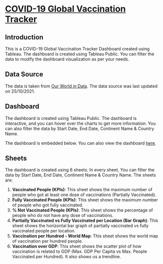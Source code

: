 # [COVID-19 Global Vaccination Tracker](https://public.tableau.com/views/COVID-19GlobalVaccinationTracker_16850851988440/COVID-19GlobalVaccineTracker?:language=en-US&:display_count=n&:origin=viz_share_link)

## Introduction

This is a COVID-19 Global Vaccination Tracker Dashboard created using Tableau. The dashboard is created using Tableau
Public. You can filter the data to modify the dashboard visualization as per your needs.

## Data Source

The data is taken from [Our World in Data](https://ourworldindata.org/covid-vaccinations). The data source was last
updated on 25/10/2021.

## Dashboard

The dashboard is created using Tableau
Public. The dashboard is interactive, and you can hover over the charts to get more information. You can also filter the
data by Start Date, End Date, Continent Name & Country Name.

The dashboard is embedded below. You can also view the
dashboard [here](https://mohitur669.github.io/COVID-19-Vaccination-Tracker/).

## Sheets
The dashboard is created using 6 sheets. In every sheet, You can filter the data by Start Date, End Date, Continent Name & Country Name. The sheets are:
1. **Vaccinated People (KPIs)**: This sheet shows the maximum number of people who got at least one dose of vaccinations (Partially Vaccinated).
2. **Fully Vaccinated People (KPIs)**: This sheet shows the maximum number of people who got fully vaccinated.
3. **% Not Vaccinated People (KPIs)**: This sheet shows the percentage of people who do not have any dose of vaccinations.
4. **Partially Vaccinated vs Fully Vaccinated per Location (Bar Graph)**: This sheet shows the horizontal bar graph of partially vaccinated vs fully vaccinated people per location.
5. **Vaccination per Hundred - World Map**: This sheet shows the world map of vaccination per hundred people.
6. **Vaccination over GDP**: This sheet shows the scatter plot of how vaccination is related to GDP (Max. GDP Per Capita vs Max. People Vaccinated per Hundred). It also shows us a trendline.